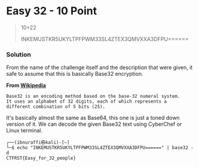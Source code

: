 # Easy 32 - 10 Point
> 10+22
>
> INKEMUSTKR5UKYLTPFPWM33SL4ZTEX3QMVXXA3DFPU======
### Solution
From the name of the challenge itself and the description that were given, it safe to assume that this is basically Base32 encryption.

**From [Wikipedia](https://en.wikipedia.org/wiki/Base32#:~:text=Base32%20is%20an%20encoding%20method,5%20bits%20(25).)**
```
Base32 is an encoding method based on the base-32 numeral system.
It uses an alphabet of 32 digits, each of which represents a
different combination of 5 bits (25).
```
It's basically almost the same as Base64, this one is just a toned down version of it. We can decode the given Base32 text using CyberChef or Linux terminal.
```
┌──(ibnuraffi㉿kali)-[~]
└─$ echo "INKEMUSTKR5UKYLTPFPWM33SL4ZTEX3QMVXXA3DFPU======" | base32 -d
CTFRST{Easy_for_32_people}
```
